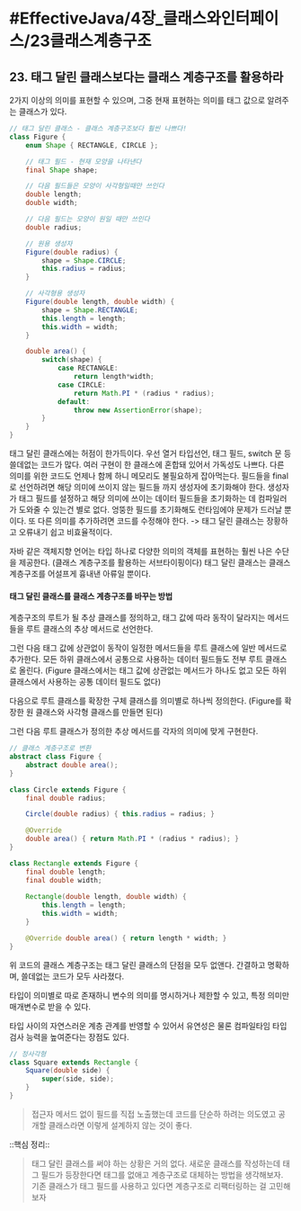 # #EffectiveJava/4장_클래스와인터페이스/23클래스계층구조

## 23. 태그 달린 클래스보다는 클래스 계층구조를 활용하라


2가지 이상의 의미를 표현할 수 있으며, 그중 현재 표현하는 의미를 태그 값으로 알려주는 클래스가 있다.

```java
// 태그 달린 클래스 - 클래스 계층구조보다 훨씬 나쁘다!
class Figure {
	enum Shape { RECTANGLE, CIRCLE };

	// 태그 필드 - 현재 모양을 나타낸다
	final Shape shape;

	// 다음 필드들은 모양이 사각형일때만 쓰인다
	double length;
	double width;

	// 다음 필드는 모양이 원일 때만 쓰인다
	double radius;

	// 원용 생성자
	Figure(double radius) {
		shape = Shape.CIRCLE;
		this.radius = radius;
	}

	// 사각형용 생성자
	Figure(double length, double width) {
		shape = Shape.RECTANGLE;
		this.length = length;
		this.width = width;
	}

	double area() {
		switch(shape) {
			case RECTANGLE:
				return length*width;
			case CIRCLE:
				return Math.PI * (radius * radius);
			default:
				throw new AssertionError(shape);
		}
	}
}
```

태그 달린 클래스에는 허점이 한가득이다. 우선 열거 타입선언, 태그 필드, switch 문 등 쓸데없는 코드가 많다. 여러 구현이 한 클래스에 혼합돼 있어서 가독성도 나쁘다. 다른 의미를 위한 코드도 언제나 함께 하니 메모리도 불필요하게 잡아먹는다. 필드들을 final로 선언하려면 해당 의미에 쓰이지 않는 필드들 까지 생성자에 초기화해야 한다. 생성자가 태그 필드를 설정하고 해당 의미에 쓰이는 데이터 필드들을 초기화하는 데 컴파일러가 도와줄 수 있는건 별로 없다. 엉뚱한 필드를 초기화해도 런타임에야 문제가 드러날 뿐이다. 또 다른 의미를 추가하려면 코드를 수정해야 한다.
-> 태그 달린 클래스는 장황하고 오류내기 쉽고 비효율적이다.

자바 같은 객체지향 언어는 타입 하나로 다양한 의미의 객체를 표현하는 훨씬 나은 수단을 제공한다. (클래스 계층구조를 활용하는 서브타이핑이다) 태그 달린 클래스는 클래스 계층구조를 어설프게 흉내낸 아류일 뿐이다.


#### 태그 달린 클래스를 클래스 계층구조를 바꾸는 방법

계층구조의 루트가 될 추상 클래스를 정의하고, 태그 값에 따라 동작이 달라지는 메서드들을 루트 클래스의 추상 메서드로 선언한다. 

그런 다음 태그 값에 상관없이 동작이 일정한 메서드들을 루트 클래스에 일반 메서드로 추가한다. 모든 하위 클래스에서 공통으로 사용하는 데이터 필드들도 전부 루트 클래스로 올린다. (Figure 클래스에서는 태그 값에 상관없는 메서드가 하나도 없고 모든 하위 클래스에서 사용하는 공통 데이터 필드도 없다)

다음으로 루트 클래스를 확장한 구체 클래스를 의미별로 하나씩 정의한다. (Figure를 확장한 원 클래스와 사각형 클래스를 만들면 된다)

그런 다음 루트 클래스가 정의한 추상 메서드를 각자의 의미에 맞게 구현한다.

```java
// 클래스 계층구조로 변환
abstract class Figure {
	abstract double area();
}

class Circle extends Figure {
	final double radius;

	Circle(double radius) { this.radius = radius; }

	@Override
	double area() { return Math.PI * (radius * radius); }
}

class Rectangle extends Figure {
	final double length;
	final double width;
	
	Rectangle(double length, double width) {
		this.length = length;
		this.width = width;
	}

	@Override double area() { return length * width; }
}
```

위 코드의 클래스 계층구조는 태그 달린 클래스의 단점을 모두 없앤다. 간결하고 명확하며, 쓸데없는 코드가 모두 사라졌다.

타입이 의미별로 따로 존재하니 변수의 의미를 명시하거나 제한할 수 있고, 특정 의미만 매개변수로 받을 수 있다.

타입 사이의 자연스러운 계층 관계를 반영할 수 있어서 유연성은 물론 컴파일타임 타입 검사 능력을 높여준다는 장점도 있다.

```java
// 정사각형
class Square extends Rectangle {
	Square(double side) {
		super(side, side);
	}
}
```

> 접근자 메서드 없이 필드를 직접 노출했는데 코드를 단순하 하려는 의도였고 공개할 클래스라면 이렇게 설계하지 않는 것이 좋다.


::핵심 정리:: 

> 태그 달린 클래스를 써야 하는 상황은 거의 없다. 새로운 클래스를 작성하는데 태그 필드가 등장한다면 태그를 없애고 계층구조로 대체하는 방법을 생각해보자. 기존 클래스가 태그 필드를 사용하고 있다면 계층구조로 리팩터링하는 걸 고민해보자

